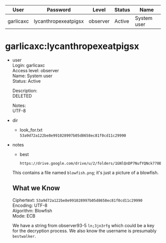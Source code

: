| User         | Password                          | Level    | Status     | Name          |  
|--------------|-----------------------------------|----------|------------|---------------|    
| garlicaxc    | lycanthropexeatpigsx              | observer | Active     | System user   | 

# garlicaxc:lycanthropexeatpigsx

* user<br>
  Login: garlicaxc<br>
  Access level: observer<br>
  Name: System user<br>
  Status: Active<br>

  Description:<br>
  DELETED<br>

  Notes:<br>
  UTF-8<br>

* dir<br>
  * look_for.txt<br>
    `53a9d72a122be8e991028997b05d8658ec81f0cd11c29990`<br>
* notes
  * best<br>
      ```
      https://drive.google.com/drive/u/2/folders/1GNlQnDP7NufYQNck770BJ7phioGtTPb5
      ```
  This contains a file named `blowfish.png`; it's just a picture of a blowfish.

  ## What we Know

  Ciphertext: `53a9d72a122be8e991028997b05d8658ec81f0cd11c29990`<br>
  Encoding:   UTF-8<br>
  Algorithm:  Blowfish<br>
  Mode:       ECB<br>

  We have a string from observer93-5 `ln;3jn3rfg` which could be a key for the decryption process. We also know the username is presumably `bestwalker`.

